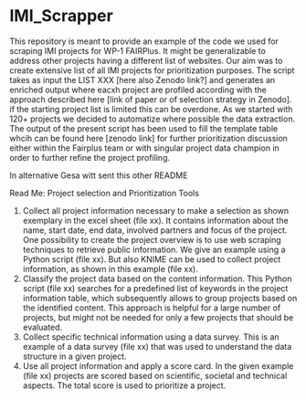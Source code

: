 # IMI_Scrapper

This repository is meant to provide an example of the code we used for scraping IMI projects for WP-1 FAIRPlus. It might be generalizable to address other projects having a different list of websites. Our aim was to create extensive list of all IMI projects for prioritization purposes. The script takes as input the LIST XXX [here also Zenodo link?] and generates an enriched output where eacxh project are profiled according with the approach described here [link of paper or of selection strategy in Zenodo].
if the starting project list is limited this can be overdone. As we started with 120+ projects we decided to automatize where possible the data extraction. The output of the present script has been used to fill the template table whcih can be found here [zenodo link] for further prioritization discussion either within the Fairplus team or with singular project data champion in order to further refine the project profiling.  


In alternative Gesa witt sent this other README

Read Me: Project selection and Prioritization Tools 
1. Collect all project information necessary to make a selection as shown exemplary in the excel sheet (file xx). It contains information about the name, start date, end data, involved partners and focus of the project. One possibility to create the project overview is to use web scraping techniques to retrieve public information. We give an example using a Python script (file xx). But also KNIME can be used to collect project information, as shown in this example (file xx).
2. Classify the project data based on the content information. This Python script (file xx) searches for a predefined list of keywords in the project information table, which subsequently allows to group projects based on the identified content. This approach is helpful for a large number of projects, but might not be needed for only a few projects that should be evaluated. 
3. Collect specific technical information using a data survey. This is an example of a data survey (file xx) that was used to understand the data structure in a given project.
3. Use all project information and apply a score card. In the given example (file xx) projects are scored based on scientific, societal and technical aspects. The total score is used to prioritize a project. 

